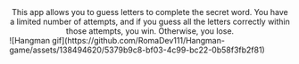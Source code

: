 <center>
    This app allows you to guess letters to complete the secret word. You have a limited number of attempts, and if you guess all the letters correctly within those attempts, you win. Otherwise, you lose.
</center>
![Hangman gif](https://github.com/RomaDev111/Hangman-game/assets/138494620/5379b9c8-bf03-4c99-bc22-0b58f3fb2f81)
